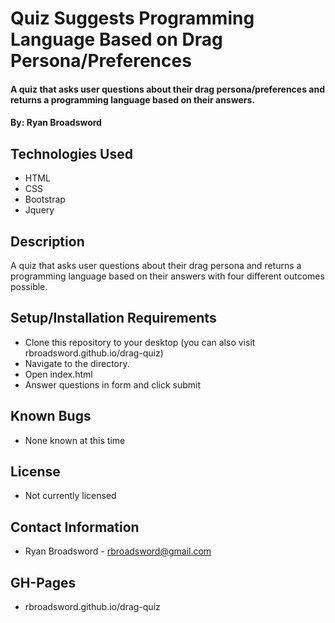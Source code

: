 # Quiz Suggests Programming Language Based on Drag Persona/Preferences

#### A quiz that asks user questions about their drag persona/preferences and returns a programming language based on their answers. 

#### By: Ryan Broadsword

## Technologies Used 

* HTML
* CSS 
* Bootstrap
* Jquery

## Description 

A quiz that asks user questions about their drag persona and returns a programming language based on their answers with four different outcomes possible.

## Setup/Installation Requirements

* Clone this repository to your desktop (you can also visit rbroadsword.github.io/drag-quiz) 
* Navigate to the directory. 
* Open index.html
* Answer questions in form and click submit

## Known Bugs 

* None known at this time

## License 

* Not currently licensed

## Contact Information 

* Ryan Broadsword - rbroadsword@gmail.com

## GH-Pages 

* rbroadsword.github.io/drag-quiz